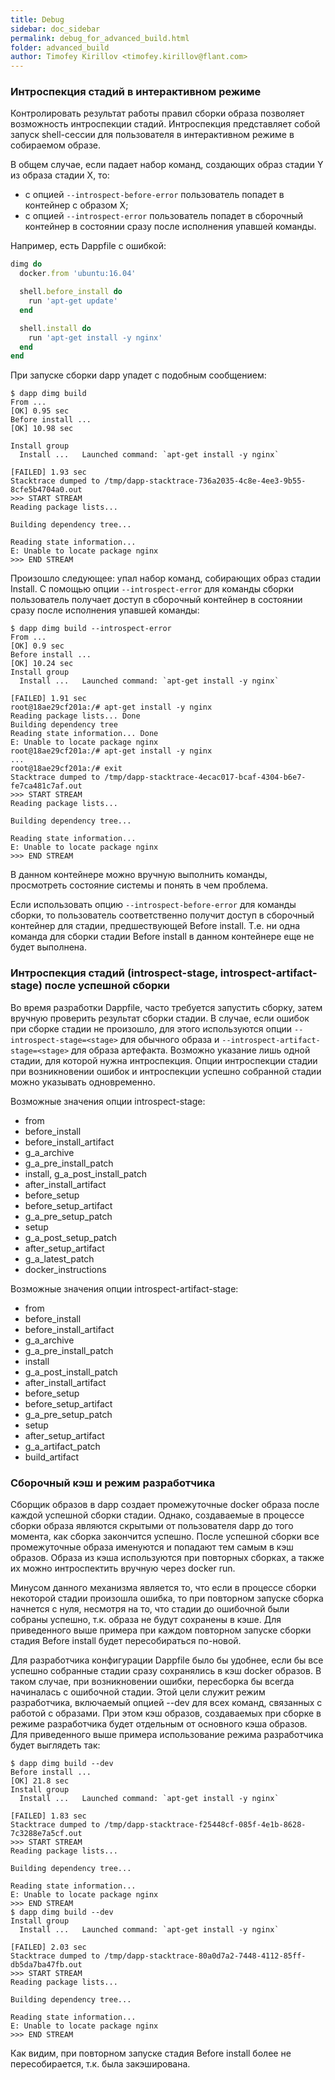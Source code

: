 ```yaml
---
title: Debug
sidebar: doc_sidebar
permalink: debug_for_advanced_build.html
folder: advanced_build
author: Timofey Kirillov <timofey.kirillov@flant.com>
---
```


### Интроспекция стадий в интерактивном режиме

Контролировать результат работы правил сборки образа позволяет возможность интроспекции стадий. Интроспекция представляет собой запуск shell-сессии для пользователя в интерактивном режиме в собираемом образе.

В общем случае, если падает набор команд, создающих образ стадии Y из образа стадии X, то:

* c опцией `--introspect-before-error` пользователь попадет в контейнер с образом X;
* с опцией `--introspect-error` пользователь попадет в сборочный контейнер в состоянии сразу после исполнения упавшей команды.

Например, есть Dappfile с ошибкой:

```ruby
dimg do
  docker.from 'ubuntu:16.04'

  shell.before_install do
    run 'apt-get update'
  end

  shell.install do
    run 'apt-get install -y nginx'
  end
end
```

При запуске сборки dapp упадет с подобным сообщением:

```shell
$ dapp dimg build
From ...                                                                              [OK] 0.95 sec
Before install ...                                                                    [OK] 10.98 sec

Install group
  Install ...   Launched command: `apt-get install -y nginx`
                                                                                      [FAILED] 1.93 sec
Stacktrace dumped to /tmp/dapp-stacktrace-736a2035-4c8e-4ee3-9b55-8cfe5b4704a0.out
>>> START STREAM
Reading package lists...

Building dependency tree...

Reading state information...
E: Unable to locate package nginx
>>> END STREAM
```

Произошло следующее: упал набор команд, собирающих образ стадии Install. С помощью опции `--introspect-error` для команды сборки пользователь получает доступ в сборочный контейнер в состоянии сразу после исполнения упавшей команды:

```shell
$ dapp dimg build --introspect-error
From ...                                                                              [OK] 0.9 sec
Before install ...                                                                    [OK] 10.24 sec
Install group
  Install ...   Launched command: `apt-get install -y nginx`
                                                                                      [FAILED] 1.91 sec
root@18ae29cf201a:/# apt-get install -y nginx
Reading package lists... Done
Building dependency tree       
Reading state information... Done
E: Unable to locate package nginx
root@18ae29cf201a:/# apt-get install -y nginx
...
root@18ae29cf201a:/# exit
Stacktrace dumped to /tmp/dapp-stacktrace-4ecac017-bcaf-4304-b6e7-fe7ca481c7af.out
>>> START STREAM
Reading package lists...

Building dependency tree...

Reading state information...
E: Unable to locate package nginx
>>> END STREAM
```

В данном контейнере можно вручную выполнить команды, просмотреть состояние системы и понять в чем проблема.

Если использовать опцию `--introspect-before-error` для команды сборки, то пользователь соответственно получит доступ в сборочный контейнер для стадии, предшествующей Before install. Т.е. ни одна команда для сборки стадии Before install в данном контейнере еще не будет выполнена.

### Интроспекция стадий (introspect-stage, introspect-artifact-stage) после успешной сборки

Во время разработки Dappfile, часто требуется запустить сборку, затем вручную проверить результат сборки стадии. В случае, если ошибок при сборке стадии не произошло, для этого используются опции `--introspect-stage=<stage>` для обычного образа и `--introspect-artifact-stage=<stage>` для образа артефакта. Возможно указание лишь одной стадии, для которой нужна интроспекция. Опции интроспекции стадии при возникновении ошибок и интроспекции успешно собранной стадии можно указывать одновременно. 

Возможные значения опции introspect-stage:

* from
* before_install
* before_install_artifact
* g_a_archive
* g_a_pre_install_patch
* install, g_a_post_install_patch
* after_install_artifact
* before_setup
* before_setup_artifact
* g_a_pre_setup_patch
* setup
* g_a_post_setup_patch
* after_setup_artifact
* g_a_latest_patch
* docker_instructions

Возможные значения опции introspect-artifact-stage:

* from
* before_install
* before_install_artifact
* g_a_archive
* g_a_pre_install_patch
* install
* g_a_post_install_patch
* after_install_artifact
* before_setup
* before_setup_artifact
* g_a_pre_setup_patch
* setup
* after_setup_artifact
* g_a_artifact_patch
* build_artifact

### Сборочный кэш и режим разработчика

Сборщик образов в dapp создает промежуточные docker образа после каждой успешной сборки стадии. Однако, создаваемые в процессе сборки образа являются скрытыми от пользователя dapp до того момента, как сборка закончится успешно. После успешной сборки все промежуточные образа именуются и попадают тем самым в кэш образов. Образа из кэша используются при повторных сборках, а также их можно интроспектить вручную через docker run.

Минусом данного механизма является то, что если в процессе сборки некоторой стадии произошла ошибка, то при повторном запуске сборка начнется с нуля, несмотря на то, что стадии до ошибочной были собраны успешно, т.к. образа не будут сохранены в кэше. Для приведенного выше примера при каждом повторном запуске сборки стадия Before install будет пересобираться по-новой.

Для разработчика конфигурации Dappfile было бы удобнее, если бы все успешно собранные стадии сразу сохранялись в кэш docker образов. В таком случае, при возникновении ошибки, пересборка бы всегда начиналась с ошибочной стадии. Этой цели служит режим разработчика, включаемый опцией --dev для всех команд, связанных с работой с образами. При этом кэш образов, создаваемых при сборке в режиме разработчика будет отдельным от основного кэша образов. Для приведенного выше примера использование режима разработчика будет выглядеть так:

```shell
$ dapp dimg build --dev
Before install ...                                                                    [OK] 21.8 sec
Install group
  Install ...   Launched command: `apt-get install -y nginx`
                                                                                      [FAILED] 1.83 sec
Stacktrace dumped to /tmp/dapp-stacktrace-f25448cf-085f-4e1b-8628-7c3288e7a5cf.out
>>> START STREAM
Reading package lists...

Building dependency tree...

Reading state information...
E: Unable to locate package nginx
>>> END STREAM
$ dapp dimg build --dev
Install group
  Install ...   Launched command: `apt-get install -y nginx`
                                                                                      [FAILED] 2.03 sec
Stacktrace dumped to /tmp/dapp-stacktrace-80a0d7a2-7448-4112-85ff-db5da7ba47fb.out
>>> START STREAM
Reading package lists...

Building dependency tree...

Reading state information...
E: Unable to locate package nginx
>>> END STREAM
```

Как видим, при повторном запуске стадия Before install более не пересобирается, т.к. была закэширована.
